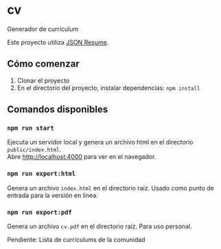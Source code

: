 # cv
Generador de currículum

Este proyecto utiliza [JSON Resume](https://jsonresume.org/).

## Cómo comenzar

1. Clonar el proyecto
2. En el directorio del proyecto, instalar dependencias: `npm install`

## Comandos disponibles

### `npm run start`

Ejecuta un servidor local y genera un archivo html en el directorio `public/index.html`.<br />
Abre [http://localhost:4000](http://localhost:4000) para ver en el navegador.

### `npm run export:html`

Genera un archivo `index.html` en el directorio raíz. Usado como punto de entrada para la versión en línea.

### `npm run export:pdf`

Genera un archivo `cv.pdf` en el directorio raíz. Para uso personal.

Pendiente: Lista de currículums de la comunidad

